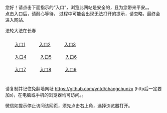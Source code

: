 您好！请点击下面指示的“入口”，浏览此网站是安全的，且为您带来平安。。 <br/>
点击入口后，请耐心等待， 过程中可能会出现无法打开的提示，请忽略，最终会进入网站. </br>

法轮大法在长春<br/>
<div style="padding:10px"><a style="margin:20px" target="_blank" href="https://d8lc33i7bg5ft.cloudfront.net/2Qpsp?cgdfj" id="ccLink1" rel="nofollow">入口1</a> <a target="_blank" style="margin:20px" href="https://d3a9gm1alhyz2v.cloudfront.net/2Qpsp?roqvrsxc" id="ccLink2" rel="nofollow">入口2</a> <a style="margin:20px" target="_blank" href="https://d2b82nmuxyfb0w.cloudfront.net/2Qpsp?yjhyv" id="ccLink3" rel="nofollow">入口3</a></div>

<div style="padding:10px" ><a style="margin:20px" target="_blank" href="https://d8lc33i7bg5ft.cloudfront.net/2Qpsp?cgdfj" id="ccLink4" rel="nofollow">入口4</a> <a style="margin:20px" href="https://d3a9gm1alhyz2v.cloudfront.net/2Qpsp?roqvrsxc" target="_blank" id="ccLink5" rel="nofollow">入口5</a> <a style="margin:20px" href="https://d2b82nmuxyfb0w.cloudfront.net/2Qpsp?yjhyv" target="_blank" id="ccLink6" rel="nofollow">入口6</a></div>

<div style="padding:10px"><a style="margin:20px" target="_blank" href="https://d8lc33i7bg5ft.cloudfront.net/2Qpsp?cgdfj" id="ccLink7" rel="nofollow">入口7</a> <a style="margin:20px" href="https://d3a9gm1alhyz2v.cloudfront.net/2Qpsp?roqvrsxc" target="_blank" id="ccLink8" rel="nofollow">入口8</a> <a style="margin:20px" target="_blank" href="https://d2b82nmuxyfb0w.cloudfront.net/2Qpsp?yjhyv" id="ccLink9" rel="nofollow">入口9</a></div>

<br/>



请复制并记住免翻墙网址 https://github.com/yntd/changchunzx (http后一定要加s)，在电脑或手机的浏览器均可访问。。<br/>

微信如提示停止访问该网页，须先点击右上角，选择浏览器打开。
